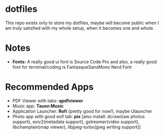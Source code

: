 # dotfiles

This repo exists only to store my dotfiles, maybe will become public when I am truly satisfied with my whole setup, when it becomes one and whole.

# Notes
* **Fonts:** A really good ui font is Source Code Pro and also, a really good font for terminal/coding is FantasqueSansMono Nerd Font

# Recommended Apps
* PDF Viewer with tabs: **qpdfviewer**
* Music app: **Tauon Music**
* Application Launcher: **Rofi** (pretty good for now!), maybe Ulauncher
* Photo app with good exif tab: **pix** [also install: dcraw(raw photos support), exiv2(metadata support), gstreamer(video support), libchamplain(map viewer), libjpeg-turbo(jpeg writing support)]
